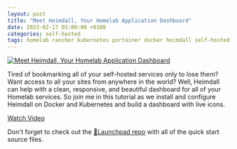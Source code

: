 ```yaml
---
layout: post
title: "Meet Heimdall, Your Homelab Application Dashboard"
date: 2023-02-17 05:00:00 +0100
categories: self-hosted
tags: homelab rancher kubernetes portainer docker heimdall self-hosted
---
```


[![Meet Heimdall, Your Homelab Application Dashboard](https://img.youtube.com/vi/PA01Z6-z8Qs/0.jpg)](https://www.youtube.com/watch?v=PA01Z6-z8Qs "Meet Heimdall, Your Homelab Application Dashboard")


Tired of bookmarking all of your self-hosted services only to lose them?  Want access to all your sites from anywhere in the world? Well, Heimdall can help with a clean, responsive, and beautiful dashboard for all of your Homelab services. So join me in this tutorial as we install and configure Heimdall on Docker and Kubernetes and build a dashboard with live icons.


[Watch Video](https://www.youtube.com/watch?v=PA01Z6-z8Qs)


Don't forget to check out the [🚀Launchpad repo](https://l.technotim.live/quick-start) with all of the quick start source files.